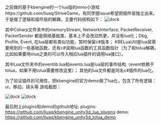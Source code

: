 之前做的基于kbengine的一个lua版的mmo小游戏https://github.com/liuxq/StriveGame，有同学提issue希望把插件层独立出来。于是做了逻辑和插件层的解耦，主要代码结构如下：
![dock](https://raw.githubusercontent.com/liuxq/blog/master/images/kbeplugins/code.png)

其中Csharp文件夹中的memoryStream, NetworkInterface, PacketReceiver, PacketSender 都是网络基础类，基本上不会改动热更，并没有lua化；Dbg, Profile, Event, 在lua层都有类似功能，暂时保留c#版本；
KBELuaUtil是lua层需要用到的一些基础函数，还有c#调用lua函数的工具函数指针（为了和tolua解耦，比如如果要用xlua之类的可以传入相应lua插件的调用lua接口）。

其中Lua文件夹中的eventlib.lua和events.lua是lua层的事件结构（event依赖于tolua，如果不用tolua需要修改这里）；
其他的lua文件都是同名c#插件的lua化。

为了验证插件的可用性，把kbengine的官方demo做了lua化，包含了所有逻辑：ui，移动，镜头等
游戏截图：

![dock](https://raw.githubusercontent.com/liuxq/blog/master/images/kbeplugins/login.png)
![dock](https://raw.githubusercontent.com/liuxq/blog/master/images/kbeplugins/game.png)

最后附上plugins和demo的github地址:
plugins: https://github.com/liuxq/kbengine_unity3d_lua_plugins
demo: https://github.com/liuxq/kbengine_unity3d_tolua_demo